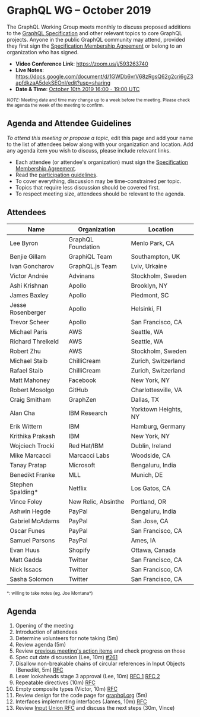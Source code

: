 # GraphQL WG – October 2019

The GraphQL Working Group meets monthly to discuss proposed additions to the
[GraphQL Specification](https://github.com/graphql/graphql-spec) and other
relevant topics to core GraphQL projects. Anyone in the public GraphQL
community may attend, provided they first sign the [Specification Membership Agreement](https://github.com/graphql/foundation) or belong to an organization who has signed.

- **Video Conference Link**: https://zoom.us/j/593263740
- **Live Notes**: https://docs.google.com/document/d/1GWDb6vrV68zRgsQ62g2cri6gZ3apfdkzaA5dekSEOnI/edit?usp=sharing
- **Date & Time**: [October 10th 2019 16:00 - 19:00 UTC](https://www.timeanddate.com/worldclock/meetingdetails.html?year=2019&month=10&day=10&hour=16&min=0&sec=0&p1=224&p2=179&p3=136&p4=37&p5=239&p6=101&p7=152)

<small>*NOTE:* Meeting date and time may change up to a week before the meeting.
Please check the agenda the week of the meeting to confirm.</small>


## Agenda and Attendee Guidelines

*To attend this meeting or propose a topic*, edit this page and add your name
to the list of attendees below along with your organization and location. Add any agenda item you wish to discuss, please include relevant links.

- Each attendee (or attendee's organization) must sign the [Specification Membership Agreement](https://github.com/graphql/foundation).
- Read the [participation guidelines](../README.md#participation-guidelines).
- To cover everything, discussion may be time-constrained per topic.
- Topics that require less discussion should be covered first.
- To respect meeting size, attendees should be relevant to the agenda.


## Attendees

Name                 | Organization        | Location
-------------------- | ------------------- | ----------------------
Lee Byron            | GraphQL Foundation  | Menlo Park, CA
Benjie Gillam        | GraphiQL Team       | Southampton, UK
Ivan Goncharov       | GraphQL.js Team     | Lviv, Urkaine
Victor Andrée        | Advinans            | Stockholm, Sweden
Ashi Krishnan        | Apollo              | Brooklyn, NY
James Baxley         | Apollo              | Piedmont, SC
Jesse Rosenberger    | Apollo              | Helsinki, FI
Trevor Scheer        | Apollo              | San Francisco, CA
Michael Paris        | AWS                 | Seattle, WA
Richard Threlkeld    | AWS                 | Seattle, WA
Robert Zhu           | AWS                 | Stockholm, Sweden
Michael Staib        | ChilliCream         | Zurich, Switzerland
Rafael Staib         | ChilliCream         | Zurich, Switzerland
Matt Mahoney         | Facebook            | New York, NY
Robert Mosolgo       | GitHub              | Charlottesville, VA
Craig Smitham        | GraphZen            | Dallas, TX
Alan Cha             | IBM Research        | Yorktown Heights, NY
Erik Wittern         | IBM                 | Hamburg, Germany
Krithika Prakash     | IBM                 | New York, NY
Wojciech Trocki      | Red Hat/IBM         | Dublin, Ireland
Mike Marcacci        | Marcacci Labs       | Woodside, CA
Tanay Pratap         | Microsoft           | Bengaluru, India
Benedikt Franke      | MLL                 | Munich, DE
Stephen Spalding*    | Netflix             | Los Gatos, CA
Vince Foley          | New Relic, Absinthe | Portland, OR
Ashwin Hegde         | PayPal              | Bengaluru, India
Gabriel McAdams      | PayPal              | San Jose, CA
Oscar Funes          | PayPal              | San Francisco, CA
Samuel Parsons       | PayPal              | Ames, IA
Evan Huus            | Shopify             | Ottawa, Canada
Matt Gadda           | Twitter             | San Francisco, CA
Nick Issacs          | Twitter             | San Francisco, CA
Sasha Solomon        | Twitter             | San Francisco, CA

<small>\*: willing to take notes (eg. Joe Montana\*)</small>


## Agenda

1. Opening of the meeting
1. Introduction of attendees
1. Determine volunteers for note taking (5m)
1. Review agenda (5m)
1. Review [previous meeting's action items](../notes/2019-09-12.md#action-items) and check progress on those
1. Spec cut date discussion (Lee, 10m) [#261](https://github.com/graphql/graphql-wg/issues/261)
1. Disallow non-breakable chains of circular references in Input Objects (Benedikt, 5m) [RFC](https://github.com/graphql/graphql-spec/pull/445)
1. Lexer lookaheads stage 3 approval (Lee, 10m) [RFC 1](https://github.com/graphql/graphql-spec/pull/599) [RFC 2](https://github.com/graphql/graphql-spec/pull/601)
1. Repeatable directives (10m) [RFC](https://github.com/graphql/graphql-spec/pull/472)
1. Empty composite types (Victor, 10m) [RFC](https://github.com/graphql/graphql-spec/pull/606)
1. Review design for the code page for [graphql.org](https://github.com/graphql/graphql.github.io/issues/768) (5m)
1. Interfaces implementing interfaces (James, 10m) [RFC](https://github.com/graphql/graphql-js/pull/2084)
1. Review [Input Union RFC](https://github.com/graphql/graphql-spec/blob/master/rfcs/InputUnion.md) and discuss the next steps (30m, Vince)
